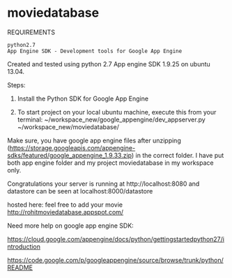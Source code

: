 # moviedatabase
REQUIREMENTS

    python2.7
    App Engine SDK - Development tools for Google App Engine 

Created and tested using python 2.7 App engine SDK 1.9.25 on ubuntu 13.04.

Steps: 

1. Install the Python SDK for Google App Engine

2. To start project on your local ubuntu machine, execute this from your terminal:
~/workspace_new/google_appengine/dev_appserver.py ~/workspace_new/moviedatabase/

Make sure, you have google app engine files after unzipping (https://storage.googleapis.com/appengine-sdks/featured/google_appengine_1.9.33.zip)
in the correct folder. I have put both app engine folder and my project moviedatabase in my workspace only.

Congratulations your server is running at http://localhost:8080
and datastore can be seen at localhost:8000/datastore

hosted here: feel free to add your movie http://rohitmoviedatabase.appspot.com/

Need more help on google app engine SDK:

 https://cloud.google.com/appengine/docs/python/gettingstartedpython27/introduction


 https://code.google.com/p/googleappengine/source/browse/trunk/python/README







